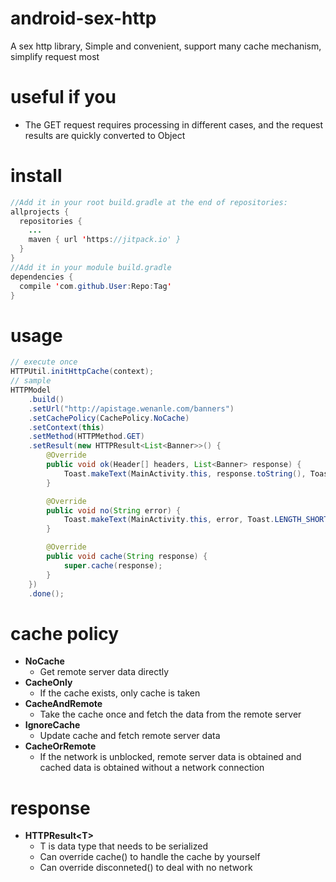 # android-sex-http
A sex http library, Simple and convenient, support many cache mechanism, simplify request most

# useful if you
- The GET request requires processing in different cases, and the request results are quickly converted to Object

# install
```java
//Add it in your root build.gradle at the end of repositories:
allprojects {
  repositories {
    ...
    maven { url 'https://jitpack.io' }
  }
}
//Add it in your module build.gradle
dependencies {
  compile 'com.github.User:Repo:Tag'
}
```

# usage
```java
// execute once
HTTPUtil.initHttpCache(context);
// sample
HTTPModel
    .build()
    .setUrl("http://apistage.wenanle.com/banners")
    .setCachePolicy(CachePolicy.NoCache)
    .setContext(this)
    .setMethod(HTTPMethod.GET)
    .setResult(new HTTPResult<List<Banner>>() {
        @Override
        public void ok(Header[] headers, List<Banner> response) {
            Toast.makeText(MainActivity.this, response.toString(), Toast.LENGTH_SHORT).show();
        }

        @Override
        public void no(String error) {
            Toast.makeText(MainActivity.this, error, Toast.LENGTH_SHORT).show();
        }

        @Override
        public void cache(String response) {
            super.cache(response);
        }
    })
    .done();
```
# cache policy
- **NoCache**   
  - Get remote server data directly
- **CacheOnly**
  - If the cache exists, only cache is taken
- **CacheAndRemote**
  - Take the cache once and fetch the data from the remote server
- **IgnoreCache**
  - Update cache and fetch remote server data
- **CacheOrRemote**
  - If the network is unblocked, remote server data is obtained and cached data is obtained without a network connection

# response
- **HTTPResult&lt;T&gt;**
  - T is data type that needs to be serialized
  - Can override cache() to handle the cache by yourself
  - Can override disconneted() to deal with no network
